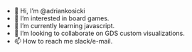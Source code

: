 - 👋 Hi, I’m @adriankosicki
- 👀 I’m interested in board games.
- 🌱 I’m currently learning javascript.
- 💞️ I’m looking to collaborate on GDS custom visualizations.
- 📫 How to reach me slack/e-mail.

<!---
adriankosicki/adriankosicki is a ✨ special ✨ repository because its `README.md` (this file) appears on your GitHub profile.
You can click the Preview link to take a look at your changes.
--->
